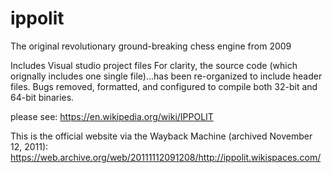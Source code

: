 # ippolit
The original revolutionary ground-breaking chess engine from 2009

Includes Visual studio project files
For clarity, the source code (which orignally includes one single file)...has been re-organized to include header files.
Bugs removed, formatted, and configured to compile both 32-bit and 64-bit binaries.

 
please see:
https://en.wikipedia.org/wiki/IPPOLIT

This is the official website via the Wayback Machine (archived November 12, 2011):
https://web.archive.org/web/20111112091208/http://ippolit.wikispaces.com/

